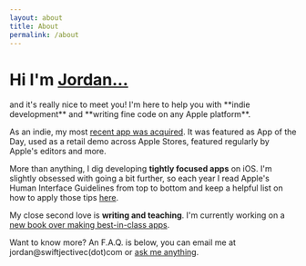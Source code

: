 ```yaml
---
layout: about
title: About
permalink: /about
---
```


<h1 class="font-bold">Hi I'm <a class="hover:text-blue-500 border-blue-500 dark:text-white cursor-pointer"  href="https://www.twitter.com/jordanmorgan10" target="_blank">Jordan...</a></h1>
and it's really nice to meet you! I'm here to help you with **indie development** and **writing fine code on any Apple platform**. 

As an indie, my most <a class="hover:text-blue-500 border-blue-500 cursor-pointer"  href="/a-new-home-for-spend-stack.html">recent app was acquired</a>. It was featured as App of the Day, used as a retail demo across Apple Stores, featured regularly by Apple's editors and more.

More than anything, I dig developing **tightly focused apps** on iOS. I'm slightly obsessed with going a bit further, so each year I read Apple's Human Interface Guidelines from top to bottom and keep a helpful list on how to apply those tips <a class="hover:text-blue-500 border-blue-500 cursor-pointer"  href="{{ '/a-best-in-class-app' | prepend: site.baseurl }}" target="_blank">here</a>.

My close second love is **writing and teaching**. I'm currently working on a <a class="hover:text-blue-500 border-blue-500 cursor-pointer"  href="https://www.bestinclassiosapp.com">new book over making best-in-class apps</a>. 

Want to know more? An F.A.Q. is below, you can email me at jordan@swiftjectivec(dot)com or <a class="hover:text-blue-500 border-blue-500 cursor-pointer"  href="/ama.html">ask me anything</a>.